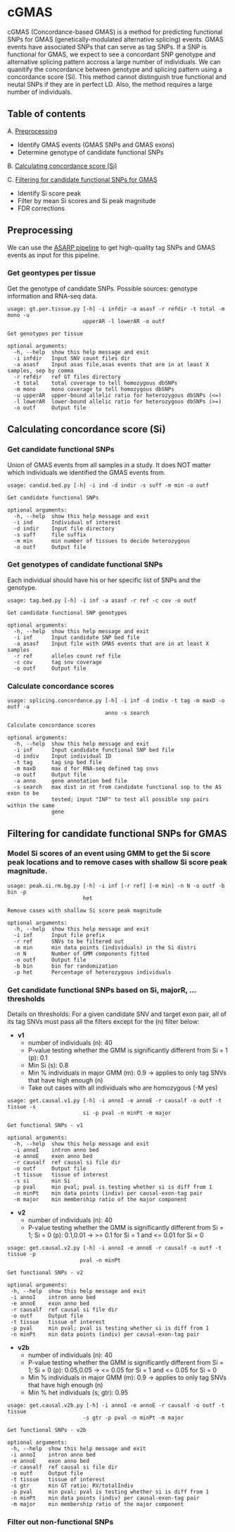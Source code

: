 # cGMAS

cGMAS (Concordance-based GMAS) is a method for predicting functional SNPs for GMAS (genetically-modulated alternative splicing) events. GMAS events have associated SNPs that can serve as tag SNPs. If a SNP is functional for GMAS, we expect to see a concordant SNP genotype and alternative splicing pattern accross a large number of individuals. We can quanitify the concordance between genotype and splicing pattern using a concordance score (Si). This method cannot distinguish true functional and neutal SNPs if they are in perfect LD. Also, the method requires a large number of individuals.

## Table of contents

A. [Preprocessing](#preprocessing)
- Identify GMAS events (GMAS SNPs and GMAS exons)
- Determine genotype of candidate functional SNPs

B. [Calculating concordance score (Si)](#calc-Si-score)

C. [Filtering for candidate functional SNPs for GMAS](#filtering-candidate-snps)
- Identify Si score peak
- Filter by mean Si scores and Si peak magnitude
- FDR corrections


## Preprocessing

We can use the [ASARP pipeline](https://legacy.ibp.ucla.edu/research/xiao/Software_files/ASARP/doc/) to get high-quality tag SNPs and GMAS events as input for this pipeline.

### Get geontypes per tissue

Get the genotype of candidate SNPs. Possible sources: genotype information and RNA-seq data.
```
usage: gt.per.tissue.py [-h] -i infdir -a asasf -r refdir -t total -m mono -u
                        upperAR -l lowerAR -o outf

Get genotypes per tissue

optional arguments:
  -h, --help  show this help message and exit
  -i infdir   Input SNV count files dir
  -a asasf    Input asas file,asas events that are in at least X samples, sep by comma
  -r refdir   ref GT files directory
  -t total    total coverage to tell homozygous dbSNPs
  -m mono     mono coverage to tell homozygous dbSNPs
  -u upperAR  upper-bound allelic ratio for heterozygous dbSNPs (<=)
  -l lowerAR  lower-bound allelic ratio for heterozygous dbSNPs (>=)
  -o outf     Output file
```


## Calculating concordance score (Si)

### Get candidate functional SNPs

Union of GMAS events from all samples in a study. It does NOT matter which individuals we identified the GMAS events from.
```
usage: candid.bed.py [-h] -i ind -d indir -s suff -m min -o outf

Get candidate functional SNPs

optional arguments:
  -h, --help  show this help message and exit
  -i ind      Individual of interest
  -d indir    Input file directory
  -s suff     file suffix
  -m min      min number of tissues to decide heterozygous
  -o outf     Output file
```

### Get genotypes of candidate functional SNPs

Each individual should have his or her specific list of SNPs and the genotype.
```
usage: tag.bed.py [-h] -i inf -a asasf -r ref -c cov -o outf

Get candidate functional SNP genotypes

optional arguments:
  -h, --help  show this help message and exit
  -i inf      Input candidate SNP bed file
  -a asasf    Input file with GMAS events that are in at least X samples
  -r ref      alleles count ref file
  -c cov      tag snv coverage
  -o outf     Output file
```

### Calculate concordance scores

```
usage: splicing.concordance.py [-h] -i inf -d indiv -t tag -m maxD -o outf -a
                               anno -s search

Calculate concordance scores

optional arguments:
  -h, --help  show this help message and exit
  -i inf      Input candidate functional SNP bed file
  -d indiv    Input individual ID
  -t tag      tag snp bed file
  -m maxD     max d for RNA-seq defined tag snvs
  -o outf     Output file
  -a anno     gene annotation bed file
  -s search   max dist in nt from candidate functional snp to the AS exon to be
              tested; input "INF" to test all possible snp pairs within the same
              gene
```

## Filtering for candidate functional SNPs for GMAS

### Model Si scores of an event using GMM to get the Si score peak locations and to remove cases with shallow Si score peak magnitude.

```
usage: peak.si.rm.bg.py [-h] -i inf [-r ref] [-m min] -n N -o outf -b bin -p
                        het

Remove cases with shallow Si score peak magnitude

optional arguments:
  -h, --help  show this help message and exit
  -i inf      Input file prefix
  -r ref      SNVs to be filtered out
  -m min      min data points (individuals) in the Si distri
  -n N        Number of GMM components fitted
  -o outf     Output file
  -b bin      bin for randomization
  -p het      Percentage of heterozygous individuals
```

### Get candidate functional SNPs based on Si, majorR, ... thresholds

Details on thresholds: For a given candidate SNV and target exon pair, all of its tag SNVs must pass all the filters except for the (n) filter below:
- **v1**
  - number of individuals (n): 40
  - P-value testing whether the GMM is significantly different from Si = 1 (p): 0.1
  - Min Si (s): 0.8
  - Min % individuals in major GMM (m): 0.9 -> applies to only tag SNVs that have high enough (n)
  - Take out cases with all individuals who are homozygous (-M yes)
 
```
usage: get.causal.v1.py [-h] -i annoI -e annoE -r causalf -o outf -t tissue -s
                        si -p pval -n minPt -m major

Get functional SNPs - v1

optional arguments:
  -h, --help  show this help message and exit
  -i annoI    intron anno bed
  -e annoE    exon anno bed
  -r causalf  ref causal si file dir
  -o outf     Output file
  -t tissue   tissue of interest
  -s si       min Si
  -p pval     min pval; pval is testing whether si is diff from 1
  -n minPt    min data points (indiv) per causal-exon-tag pair
  -m major    min membership ratio of the major component
```

- **v2**
  - number of individuals (n): 40
  - P-value testing whether the GMM is significantly different from Si = 1; Si = 0 (p): 0.1,0.01 -> >= 0.1 for Si = 1 and <= 0.01 for Si = 0
 
 ```
 usage: get.causal.v2.py [-h] -i annoI -e annoE -r causalf -o outf -t tissue -p
                        pval -n minPt

Get functional SNPs - v2

optional arguments:
  -h, --help  show this help message and exit
  -i annoI    intron anno bed
  -e annoE    exon anno bed
  -r causalf  ref causal si file dir
  -o outf     Output file
  -t tissue   tissue of interest
  -p pval     min pval; pval is testing whether si is diff from 1
  -n minPt    min data points (indiv) per causal-exon-tag pair
 ```
 
- **v2b**
  - number of individuals (n): 40
  - P-value testing whether the GMM is significantly different from Si = 1; Si = 0 (p): 0.05,0.05 -> <= 0.05 for Si = 1 and <= 0.05 for Si = 0
  - Min % individuals in major GMM (m): 0.9 -> applies to only tag SNVs that have high enough (n)
  - Min % het individuals (s; gtr): 0.95
 
 ```
 usage: get.causal.v2b.py [-h] -i annoI -e annoE -r causalf -o outf -t tissue
                         -s gtr -p pval -n minPt -m major

Get functional SNPs - v2b

optional arguments:
  -h, --help  show this help message and exit
  -i annoI    intron anno bed
  -e annoE    exon anno bed
  -r causalf  ref causal si file dir
  -o outf     Output file
  -t tissue   tissue of interest
  -s gtr      min GT ratio: RV/totalIndiv
  -p pval     min pval; pval is testing whether si is diff from 1
  -n minPt    min data points (indiv) per causal-exon-tag pair
  -m major    min membership ratio of the major component
 ```
 
 ### Filter out non-functional SNPs
 
